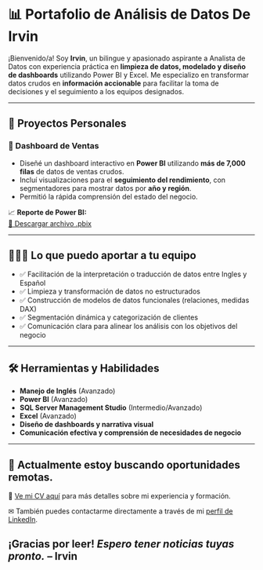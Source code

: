 # 📊 Portafolio de Análisis de Datos De Irvin

¡Bienvenido/a! Soy **Irvin**, un bilingue y apasionado aspirante a Analista de Datos con experiencia práctica en **limpieza de datos, modelado y diseño de dashboards** utilizando Power BI y Excel. Me especializo en transformar datos crudos en **información accionable** para facilitar la toma de decisiones y el seguimiento a los equipos designados.

---

## 💼 Proyectos Personales

### 🔹 Dashboard de Ventas
- Diseñé un dashboard interactivo en **Power BI** utilizando **más de 7,000 filas** de datos de ventas crudos.
- Incluí visualizaciones para el **seguimiento del rendimiento**, con segmentadores para mostrar datos por **año y región**.
- Permitió la rápida comprensión del estado del negocio.

📈 **Reporte de Power BI:**  
[🔗 Descargar archivo .pbix](https://github.com/Irvyandl/Portafolio/blob/main/ReporteDeVentas.pbix?raw=true)

---

## 👨🏻‍💻 Lo que puedo aportar a tu equipo

- ✅ Facilitación de la interpretación o traducción de datos entre Ingles y Español 
- ✅ Limpieza y transformación de datos no estructurados 
- ✅ Construcción de modelos de datos funcionales (relaciones, medidas DAX)  
- ✅ Segmentación dinámica y categorización de clientes  
- ✅ Comunicación clara para alinear los análisis con los objetivos del negocio  

---

## 🛠️ Herramientas y Habilidades

- **Manejo de Inglés** (Avanzado) 
- **Power BI** (Avanzado)  
- **SQL Server Management Studio** (Intermedio/Avanzado)  
- **Excel** (Avanzado)  
- **Diseño de dashboards y narrativa visual**  
- **Comunicación efectiva y comprensión de necesidades de negocio**  

---

## 💌 Actualmente estoy buscando **oportunidades remotas**.

📄 [Ve mi CV aquí](https://drive.google.com/file/d/1dLmHANMRhzhqYuJ3a9PJvw1xrRwCSUvz/view?usp=drive_link) para más detalles sobre mi experiencia y formación.

✉ También puedes contactarme directamente a través de mi [perfil de LinkedIn](http://www.linkedin.com/in/irvin-prado-6961b1363).

## ¡Gracias por leer! *Espero tener noticias tuyas pronto.* – Irvin
